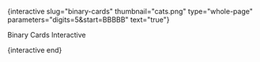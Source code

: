 {interactive slug="binary-cards" thumbnail="cats.png" type="whole-page" parameters="digits=5&start=BBBBB" text="true"}

Binary Cards Interactive

{interactive end}
